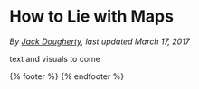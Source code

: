 # How to Lie with Maps
*By [Jack Dougherty](../../introduction/who.md), last updated March 17, 2017*

text and visuals to come

{% footer %}
{% endfooter %}
